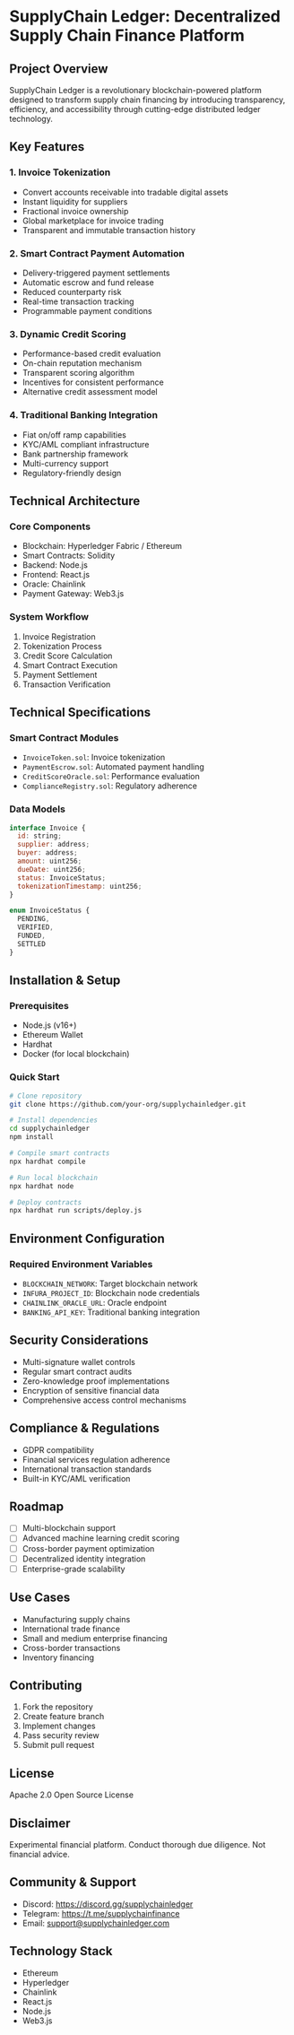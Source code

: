 # SupplyChain Ledger: Decentralized Supply Chain Finance Platform

## Project Overview

SupplyChain Ledger is a revolutionary blockchain-powered platform designed to transform supply chain financing by introducing transparency, efficiency, and accessibility through cutting-edge distributed ledger technology.

## Key Features

### 1. Invoice Tokenization
- Convert accounts receivable into tradable digital assets
- Instant liquidity for suppliers
- Fractional invoice ownership
- Global marketplace for invoice trading
- Transparent and immutable transaction history

### 2. Smart Contract Payment Automation
- Delivery-triggered payment settlements
- Automatic escrow and fund release
- Reduced counterparty risk
- Real-time transaction tracking
- Programmable payment conditions

### 3. Dynamic Credit Scoring
- Performance-based credit evaluation
- On-chain reputation mechanism
- Transparent scoring algorithm
- Incentives for consistent performance
- Alternative credit assessment model

### 4. Traditional Banking Integration
- Fiat on/off ramp capabilities
- KYC/AML compliant infrastructure
- Bank partnership framework
- Multi-currency support
- Regulatory-friendly design

## Technical Architecture

### Core Components
- Blockchain: Hyperledger Fabric / Ethereum
- Smart Contracts: Solidity
- Backend: Node.js
- Frontend: React.js
- Oracle: Chainlink
- Payment Gateway: Web3.js

### System Workflow
1. Invoice Registration
2. Tokenization Process
3. Credit Score Calculation
4. Smart Contract Execution
5. Payment Settlement
6. Transaction Verification

## Technical Specifications

### Smart Contract Modules
- `InvoiceToken.sol`: Invoice tokenization
- `PaymentEscrow.sol`: Automated payment handling
- `CreditScoreOracle.sol`: Performance evaluation
- `ComplianceRegistry.sol`: Regulatory adherence

### Data Models
```javascript
interface Invoice {
  id: string;
  supplier: address;
  buyer: address;
  amount: uint256;
  dueDate: uint256;
  status: InvoiceStatus;
  tokenizationTimestamp: uint256;
}

enum InvoiceStatus {
  PENDING,
  VERIFIED,
  FUNDED,
  SETTLED
}
```

## Installation & Setup

### Prerequisites
- Node.js (v16+)
- Ethereum Wallet
- Hardhat
- Docker (for local blockchain)

### Quick Start
```bash
# Clone repository
git clone https://github.com/your-org/supplychainledger.git

# Install dependencies
cd supplychainledger
npm install

# Compile smart contracts
npx hardhat compile

# Run local blockchain
npx hardhat node

# Deploy contracts
npx hardhat run scripts/deploy.js
```

## Environment Configuration

### Required Environment Variables
- `BLOCKCHAIN_NETWORK`: Target blockchain network
- `INFURA_PROJECT_ID`: Blockchain node credentials
- `CHAINLINK_ORACLE_URL`: Oracle endpoint
- `BANKING_API_KEY`: Traditional banking integration

## Security Considerations
- Multi-signature wallet controls
- Regular smart contract audits
- Zero-knowledge proof implementations
- Encryption of sensitive financial data
- Comprehensive access control mechanisms

## Compliance & Regulations
- GDPR compatibility
- Financial services regulation adherence
- International transaction standards
- Built-in KYC/AML verification

## Roadmap
- [ ] Multi-blockchain support
- [ ] Advanced machine learning credit scoring
- [ ] Cross-border payment optimization
- [ ] Decentralized identity integration
- [ ] Enterprise-grade scalability

## Use Cases
- Manufacturing supply chains
- International trade finance
- Small and medium enterprise financing
- Cross-border transactions
- Inventory financing

## Contributing
1. Fork the repository
2. Create feature branch
3. Implement changes
4. Pass security review
5. Submit pull request

## License
Apache 2.0 Open Source License

## Disclaimer
Experimental financial platform. Conduct thorough due diligence. Not financial advice.

## Community & Support
- Discord: https://discord.gg/supplychainledger
- Telegram: https://t.me/supplychainfinance
- Email: support@supplychainledger.com

## Technology Stack
- Ethereum
- Hyperledger
- Chainlink
- React.js
- Node.js
- Web3.js
